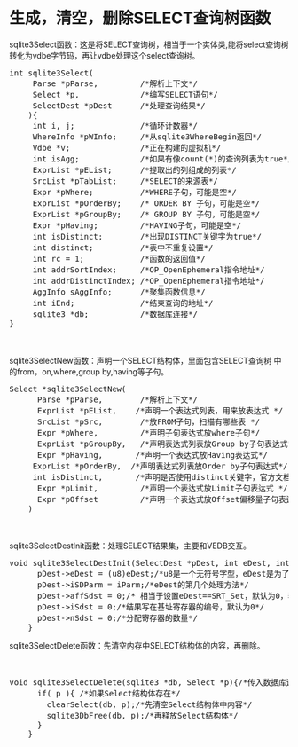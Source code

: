 # 生成，清空，删除SELECT查询树函数
sqlite3Select函数：这是将SELECT查询树，相当于一个实体类,能将select查询树  转化为vdbe字节码，再让vdbe处理这个select查询树。
<pre>
int sqlite3Select(
	 Parse *pParse,         /*解析上下文*/
	 Select *p,             /*编写SELECT语句*/
	 SelectDest *pDest      /*处理查询结果*/
	){
	 int i, j;              /*循环计数器*/
	 WhereInfo *pWInfo;     /*从sqlite3WhereBegin返回*/
	 Vdbe *v;               /*正在构建的虚拟机*/
	 int isAgg;             /*如果有像count(*)的查询列表为true*/
	 ExprList *pEList;      /*提取出的列组成的列表*/
	 SrcList *pTabList;     /*SELECT的来源表*/
	 Expr *pWhere;          /*WHERE子句，可能是空*/
	 ExprList *pOrderBy;    /* ORDER BY 子句，可能是空*/
	 ExprList *pGroupBy;    /* GROUP BY 子句，可能是空*/
	 Expr *pHaving;         /*HAVING子句，可能是空*/
	 int isDistinct;        /*出现DISTINCT关键字为true*/
	 int distinct;          /*表中不重复设置*/
	 int rc = 1;            /*函数的返回值*/
	 int addrSortIndex;     /*OP_OpenEphemeral指令地址*/
	 int addrDistinctIndex; /*OP_OpenEphemeral指令地址*/
	 AggInfo sAggInfo;      /*聚集函数信息*/
	 int iEnd;              /*结束查询的地址*/
	 sqlite3 *db;           /*数据库连接*/
}</pre>
<br><br>sqlite3SelectNew函数：声明一个SELECT结构体，里面包含SELECT查询树  中的from，on,where,group by,having等子句。
<pre>Select *sqlite3SelectNew(
	  Parse *pParse,        /*解析上下文*/
	  ExprList *pEList,    /*声明一个表达式列表，用来放表达式 */
	  SrcList *pSrc,        /*放FROM子句，扫描有哪些表 */
	  Expr *pWhere,         /*声明子句表达式放where子句*/
	  ExprList *pGroupBy,   /*声明表达式列表放Group by子句表达式*/
	  Expr *pHaving,       /*声明一个表达式放Having表达式*/
	 ExprList *pOrderBy,  /*声明表达式列表放Order by子句表达式*/
	 int isDistinct,       /*声明是否使用distinct关键字，官方文档说默认不用*/
	  Expr *pLimit,         /*声明一个表达式放Limit子句表达式 */
	  Expr *pOffset         /*声明一个表达式放Offset偏移量子句表达式*/
	)</pre>
<br><br>sqlite3SelectDestInit函数：处理SELECT结果集，主要和VEDB交互。
<pre>void sqlite3SelectDestInit(SelectDest *pDest, int eDest, int iParm){
	  pDest->eDest = (u8)eDest;/*u8是一个无符号字型，eDest是为了处理select操作结果*/
	  pDest->iSDParm = iParm;/*eDest的第几个处理方法*/
	  pDest->affSdst = 0;/*	相当于设置eDest==SRT_Set，默认为0，表明没有设置*/
	  pDest->iSdst = 0;/*结果写在基址寄存器的编号，默认为0*/
	  pDest->nSdst = 0;/*分配寄存器的数量*/
	}</pre>
sqlite3SelectDelete函数：先清空内存中SELECT结构体的内容，再删除。
<pre><br><br>void sqlite3SelectDelete(sqlite3 *db, Select *p){/*传入数据库连接和Select结构体*/
	  if( p ){ /*如果Select结构体存在*/
		clearSelect(db, p);/*先清空Select结构体中内容*/
		sqlite3DbFree(db, p);/*再释放Select结构体*/
	  }
	}
</pre>
